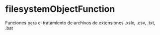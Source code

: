 # filesystemObjectFunction
Funciones para el tratamiento de archivos de extensiones  .xslx, .csv, .txt, .bat

